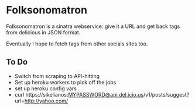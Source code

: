 Folksonomatron
==============

Folksonomatron is a sinatra webservice: give it a URL and get back tags from delicious in JSON format.

Eventually I hope to fetch tags from other socials sites too.


To Do
-----

- Switch from scraping to API-hitting
- Set up heroku workers to pick off the jobs
- set up heroku config vars
- curl https://sikelianos:MYPASSWORD@api.del.icio.us/v1/posts/suggest?url=http://yahoo.com/